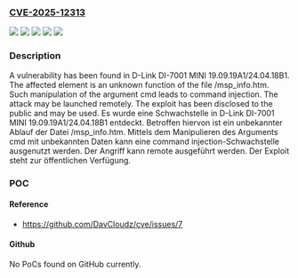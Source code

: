 ### [CVE-2025-12313](https://cve.mitre.org/cgi-bin/cvename.cgi?name=CVE-2025-12313)
![](https://img.shields.io/static/v1?label=Product&message=DI-7001%20MINI&color=blue)
![](https://img.shields.io/static/v1?label=Version&message=19.09.19A1%20&color=brightgreen)
![](https://img.shields.io/static/v1?label=Version&message=24.04.18B1%20&color=brightgreen)
![](https://img.shields.io/static/v1?label=Vulnerability&message=Command%20Injection&color=brightgreen)
![](https://img.shields.io/static/v1?label=Vulnerability&message=Injection&color=brightgreen)

### Description

A vulnerability has been found in D-Link DI-7001 MINI 19.09.19A1/24.04.18B1. The affected element is an unknown function of the file /msp_info.htm. Such manipulation of the argument cmd leads to command injection. The attack may be launched remotely. The exploit has been disclosed to the public and may be used.
Es wurde eine Schwachstelle in D-Link DI-7001 MINI 19.09.19A1/24.04.18B1 entdeckt. Betroffen hiervon ist ein unbekannter Ablauf der Datei /msp_info.htm. Mittels dem Manipulieren des Arguments cmd mit unbekannten Daten kann eine command injection-Schwachstelle ausgenutzt werden. Der Angriff kann remote ausgeführt werden. Der Exploit steht zur öffentlichen Verfügung.

### POC

#### Reference
- https://github.com/DavCloudz/cve/issues/7

#### Github
No PoCs found on GitHub currently.

